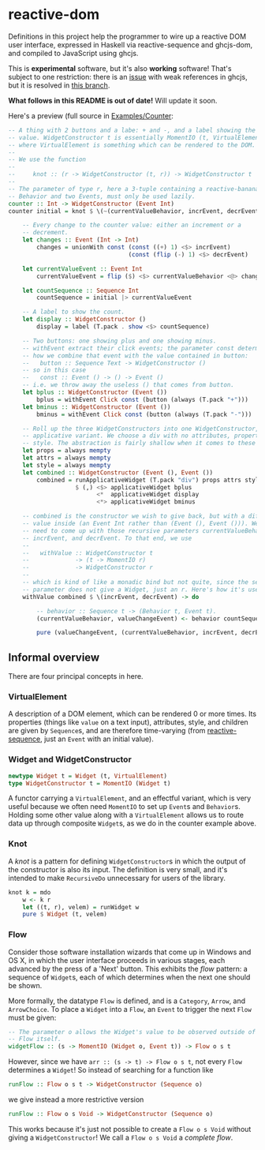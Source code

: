 # reactive-dom

Definitions in this project help the programmer to wire up a reactive DOM user
interface, expressed in Haskell via reactive-sequence and ghcjs-dom, and
compiled to JavaScript using ghcjs.

This is **experimental** software, but it's also **working** software!
That's subject to one restriction: there is an
[issue](https://github.com/ghcjs/shims/pull/25#issuecomment-154876738)
with weak references in ghcjs, but it is resolved in
[this branch](https://github.com/alios/shims/tree/fix-reactive-banana).

**What follows in this README is out of date!** Will update it soon.

Here's a preview (full source in [Examples/Counter](./Examples/Counter.hs):

```Haskell
-- A thing with 2 buttons and a labe: + and -, and a label showing the current
-- value. WidgetConstructor t is essentially MomentIO (t, VirtualElement),
-- where VirtualElement is something which can be rendered to the DOM.
--
-- We use the function
--
--     knot :: (r -> WidgetConstructor (t, r)) -> WidgetConstructor t
--
-- The parameter of type r, here a 3-tuple containing a reactive-banana
-- Behavior and two Events, must only be used lazily.
counter :: Int -> WidgetConstructor (Event Int)
counter initial = knot $ \(~(currentValueBehavior, incrEvent, decrEvent)) -> do

    -- Every change to the counter value: either an increment or a
    -- decrement.
    let changes :: Event (Int -> Int)
        changes = unionWith const (const ((+) 1) <$> incrEvent)
                                  (const (flip (-) 1) <$> decrEvent)

    let currentValueEvent :: Event Int
        currentValueEvent = flip ($) <$> currentValueBehavior <@> changes

    let countSequence :: Sequence Int
        countSequence = initial |> currentValueEvent

    -- A label to show the count.
    let display :: WidgetConstructor ()
        display = label (T.pack . show <$> countSequence)

    -- Two buttons: one showing plus and one showing minus.
    -- withEvent extract their click events; the parameter const determines
    -- how we combine that event with the value contained in button:
    --   button :: Sequence Text -> WidgetConstructor ()
    -- so in this case
    --   const :: Event () -> () -> Event ()
    -- i.e. we throw away the useless () that comes from button.
    let bplus :: WidgetConstructor (Event ())
        bplus = withEvent Click const (button (always (T.pack "+")))
    let bminus :: WidgetConstructor (Event ())
        bminus = withEvent Click const (button (always (T.pack "-")))

    -- Roll up the three WidgetConstructors into one WidgetConstructor, via the
    -- applicative variant. We choose a div with no attributes, properties nor
    -- style. The abstraction is fairly shallow when it comes to these things.
    let props = always mempty
    let attrs = always mempty
    let style = always mempty
    let combined :: WidgetConstructor (Event (), Event ())
        combined = runApplicativeWidget (T.pack "div") props attrs style
                   $ (,) <$> applicativeWidget bplus
                         <*  applicativeWidget display
                         <*> applicativeWidget bminus

    -- combined is the constructor we wish to give back, but with a different
    -- value inside (an Event Int rather than (Event (), Event ())). We also
    -- need to come up with those recursive parameters currentValueBehavior,
    -- incrEvent, and decrEvent. To that end, we use
    --
    --   withValue :: WidgetConstructor t
    --             -> (t -> MomentIO r)
    --             -> WidgetConstructor r
    --
    -- which is kind of like a monadic bind but not quite, since the second
    -- parameter does not give a Widget, just an r. Here's how it's used:
    withValue combined $ \(incrEvent, decrEvent) -> do

        -- behavior :: Sequence t -> (Behavior t, Event t).
        (currentValueBehavior, valueChangeEvent) <- behavior countSequence

        pure (valueChangeEvent, (currentValueBehavior, incrEvent, decrEvent))
```

## Informal overview

There are four principal concepts in here.

### VirtualElement

A description of a DOM element, which can be rendered 0 or more times. Its
properties (things like `value` on a text input), attributes, style, and
children are given by `Sequence`s, and are therefore time-varying
(from [reactive-sequence](https://github.com/avieth/reactive-sequence), just
an `Event` with an initial value).

### Widget and WidgetConstructor

```Haskell
newtype Widget t = Widget (t, VirtualElement)
type WidgetConstructor t = MomentIO (Widget t)
```

A functor carrying a `VirtualElement`, and an effectful variant, which is
very useful because we often need `MomentIO` to set up `Event`s and
`Behavior`s. Holding some other value along with a `VirtualElement` allows
us to route data up through composite `Widget`s, as we do in the counter
example above.

### Knot

A *knot* is a pattern for defining `WidgetConstructor`s in which the output of
the constructor is also its input. The definition is very small, and it's
intended to make `RecursiveDo` unnecessary for users of the library.

```Haskell
knot k = mdo
    w <- k r
    let ((t, r), velem) = runWidget w
    pure $ Widget (t, velem)
```

### Flow

Consider those software installation wizards that come up in Windows and OS X,
in which the user interface proceeds in various stages, each advanced by the
press of a 'Next' button. This exhibits the *flow* pattern: a sequence of
`Widget`s, each of which determines when the next one should be shown.

More formally, the datatype `Flow` is defined, and is a `Category`, `Arrow`,
and `ArrowChoice`. To place a `Widget` into a `Flow`, an `Event` to trigger
the next `Flow` must be given:

```Haskell
-- The parameter o allows the Widget's value to be observed outside of the
-- Flow itself.
widgetFlow :: (s -> MomentIO (Widget o, Event t)) -> Flow o s t
```

However, since we have `arr :: (s -> t) -> Flow o s t`, not every `Flow`
determines a `Widget`! So instead of searching for a function like

```Haskell
runFlow :: Flow o s t -> WidgetConstructor (Sequence o)
```

we give instead a more restrictive version

```Haskell
runFlow :: Flow o s Void -> WidgetConstructor (Sequence o)
```

This works because it's just not possible to create a `Flow o s Void` without
giving a `WidgetConstructor`! We call a `Flow o s Void` a *complete flow*.
